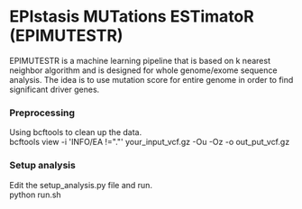# EPIstasis MUTations ESTimatoR (EPIMUTESTR)
EPIMUTESTR is a machine learning pipeline that is based on k nearest neighbor algorithm and is designed for whole genome/exome sequence analysis.
The idea is to use mutation score for entire genome in order to find significant driver genes.

### Preprocessing
Using bcftools to clean up the data.  
bcftools view -i 'INFO/EA !="."' your_input_vcf.gz -Ou -Oz -o out_put_vcf.gz


### Setup analysis
Edit the setup_analysis.py file and run.  
python run.sh

